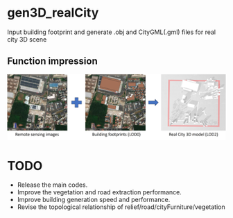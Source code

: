 # gen3D_realCity
Input building footprint and generate .obj and CityGML(.gml) files for real city 3D scene



Function impression
----------------
![Function impression](./res_example/total_image1.jpg)

# TODO

- Release the main codes. 
- Improve the vegetation and road extraction performance.
- Improve building generation speed and performance.
- Revise the topological relationship of relief/road/cityFurniture/vegetation
